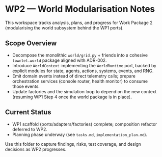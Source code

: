 # WP2 — World Modularisation Notes

This workspace tracks analysis, plans, and progress for Work Package 2 (modularising the world subsystem behind the WP1 ports).

## Scope Overview
- Decompose the monolithic `world/grid.py` + friends into a cohesive `townlet.world` package aligned with ADR-002.
- Introduce `WorldContext` implementing the `WorldRuntime` port, backed by explicit modules for state, agents, actions, systems, events, and RNG.
- Emit domain events instead of direct telemetry calls; prepare orchestration services (console router, health monitor) to consume those events.
- Update factories and the simulation loop to depend on the new context (resuming WP1 Step 4 once the world package is in place).

## Current Status
- WP1 scaffold (ports/adapters/factories) complete; composition refactor deferred to WP2.
- Planning phase underway (see `tasks.md`, `implementation_plan.md`).

Use this folder to capture findings, risks, test coverage, and design decisions as WP2 progresses.
